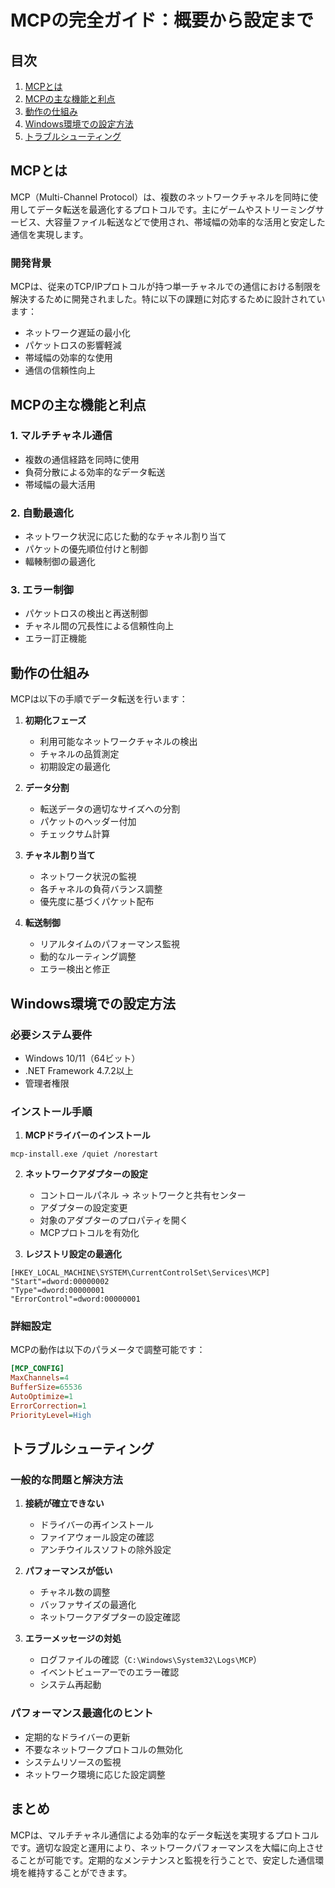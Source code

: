 # MCPの完全ガイド：概要から設定まで

## 目次
1. [MCPとは](#mcpとは)
2. [MCPの主な機能と利点](#mcpの主な機能と利点)
3. [動作の仕組み](#動作の仕組み)
4. [Windows環境での設定方法](#windows環境での設定方法)
5. [トラブルシューティング](#トラブルシューティング)

## MCPとは

MCP（Multi-Channel Protocol）は、複数のネットワークチャネルを同時に使用してデータ転送を最適化するプロトコルです。主にゲームやストリーミングサービス、大容量ファイル転送などで使用され、帯域幅の効率的な活用と安定した通信を実現します。

### 開発背景

MCPは、従来のTCP/IPプロトコルが持つ単一チャネルでの通信における制限を解決するために開発されました。特に以下の課題に対応するために設計されています：

- ネットワーク遅延の最小化
- パケットロスの影響軽減
- 帯域幅の効率的な使用
- 通信の信頼性向上

## MCPの主な機能と利点

### 1. マルチチャネル通信
- 複数の通信経路を同時に使用
- 負荷分散による効率的なデータ転送
- 帯域幅の最大活用

### 2. 自動最適化
- ネットワーク状況に応じた動的なチャネル割り当て
- パケットの優先順位付けと制御
- 輻輳制御の最適化

### 3. エラー制御
- パケットロスの検出と再送制御
- チャネル間の冗長性による信頼性向上
- エラー訂正機能

## 動作の仕組み

MCPは以下の手順でデータ転送を行います：

1. **初期化フェーズ**
   - 利用可能なネットワークチャネルの検出
   - チャネルの品質測定
   - 初期設定の最適化

2. **データ分割**
   - 転送データの適切なサイズへの分割
   - パケットのヘッダー付加
   - チェックサム計算

3. **チャネル割り当て**
   - ネットワーク状況の監視
   - 各チャネルの負荷バランス調整
   - 優先度に基づくパケット配布

4. **転送制御**
   - リアルタイムのパフォーマンス監視
   - 動的なルーティング調整
   - エラー検出と修正

## Windows環境での設定方法

### 必要システム要件
- Windows 10/11（64ビット）
- .NET Framework 4.7.2以上
- 管理者権限

### インストール手順

1. **MCPドライバーのインストール**
```batch
mcp-install.exe /quiet /norestart
```

2. **ネットワークアダプターの設定**
   - コントロールパネル → ネットワークと共有センター
   - アダプターの設定変更
   - 対象のアダプターのプロパティを開く
   - MCPプロトコルを有効化

3. **レジストリ設定の最適化**
```registry
[HKEY_LOCAL_MACHINE\SYSTEM\CurrentControlSet\Services\MCP]
"Start"=dword:00000002
"Type"=dword:00000001
"ErrorControl"=dword:00000001
```

### 詳細設定

MCPの動作は以下のパラメータで調整可能です：

```ini
[MCP_CONFIG]
MaxChannels=4
BufferSize=65536
AutoOptimize=1
ErrorCorrection=1
PriorityLevel=High
```

## トラブルシューティング

### 一般的な問題と解決方法

1. **接続が確立できない**
   - ドライバーの再インストール
   - ファイアウォール設定の確認
   - アンチウイルスソフトの除外設定

2. **パフォーマンスが低い**
   - チャネル数の調整
   - バッファサイズの最適化
   - ネットワークアダプターの設定確認

3. **エラーメッセージの対処**
   - ログファイルの確認（`C:\Windows\System32\Logs\MCP`）
   - イベントビューアーでのエラー確認
   - システム再起動

### パフォーマンス最適化のヒント

- 定期的なドライバーの更新
- 不要なネットワークプロトコルの無効化
- システムリソースの監視
- ネットワーク環境に応じた設定調整

## まとめ

MCPは、マルチチャネル通信による効率的なデータ転送を実現するプロトコルです。適切な設定と運用により、ネットワークパフォーマンスを大幅に向上させることが可能です。定期的なメンテナンスと監視を行うことで、安定した通信環境を維持することができます。
